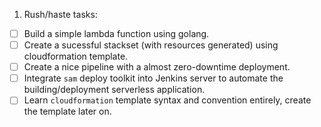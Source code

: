 1. Rush/haste tasks:

- [ ] Build a simple lambda function using golang.
- [ ] Create a sucessful stackset (with resources generated) using cloudformation template.
- [ ] Create a nice pipeline with a almost zero-downtime deployment.
- [ ] Integrate `sam` deploy toolkit into Jenkins server to automate the building/deployment serverless application.
- [ ] Learn `cloudformation` template syntax and convention entirely, create the template later on.
